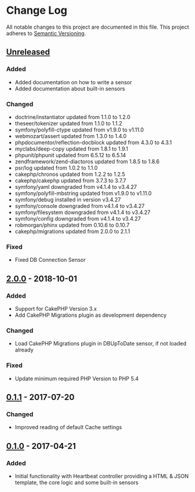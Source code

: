 # Change Log
All notable changes to this project are documented in this file.
This project adheres to [Semantic Versioning](http://semver.org/).

## [Unreleased](https://github.com/orca-services/cakephp-heartbeat/compare/2.0.0...cakephp-3.x)
### Added
- Added documentation on how to write a sensor
- Added documentation about built-in sensors

### Changed
- doctrine/instantiator updated from 1.1.0 to 1.2.0
- theseer/tokenizer updated from 1.1.0 to 1.1.2
- symfony/polyfill-ctype updated from v1.9.0 to v1.11.0
- webmozart/assert updated from 1.3.0 to 1.4.0
- phpdocumentor/reflection-docblock updated from 4.3.0 to 4.3.1
- myclabs/deep-copy updated from 1.8.1 to 1.9.1
- phpunit/phpunit updated from 6.5.12 to 6.5.14
- zendframework/zend-diactoros updated from 1.8.5 to 1.8.6
- psr/log updated from 1.0.2 to 1.1.0
- cakephp/chronos updated from 1.2.2 to 1.2.5
- cakephp/cakephp updated from 3.7.3 to 3.7.7
- symfony/yaml downgraded from v4.1.4 to v3.4.27
- symfony/polyfill-mbstring updated from v1.9.0 to v1.11.0
- symfony/debug installed in version v3.4.27
- symfony/console downgraded from v4.1.4 to v3.4.27
- symfony/filesystem downgraded from v4.1.4 to v3.4.27
- symfony/config downgraded from v4.1.4 to v3.4.27
- robmorgan/phinx updated from 0.10.6 to 0.10.7
- cakephp/migrations updated from 2.0.0 to 2.1.1

### Fixed
- Fixed DB Connection Sensor

## [2.0.0](https://github.com/orca-services/cakephp-heartbeat/releases/tag/2.0.0) - 2018-10-01
### Added
- Support for CakePHP Version 3.x
- Add CakePHP Migrations plugin as development dependency

### Changed
- Load CakePHP Migrations plugin in DBUpToDate sensor, if not loaded already

### Fixed
- Update minimum required PHP Version to PHP 5.4

## [0.1.1](https://github.com/orca-services/cakephp-heartbeat/releases/tag/0.1.1) - 2017-07-20
### Changed
-  Improved reading of default Cache settings

## [0.1.0](https://github.com/orca-services/cakephp-heartbeat/releases/tag/0.1.0) - 2017-04-21
### Added
- Initial functionality with Heartbeat controller providing a HTML & JSON template, the core logic and some built-in sensors
